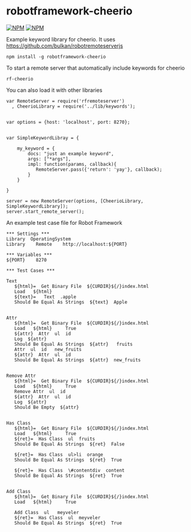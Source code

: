 robotframework-cheerio
======================

[![NPM](https://nodei.co/npm/robotframework-cheerio.png)](https://nodei.co/npm/robotframework-cheerio/) [![NPM](https://nodei.co/npm-dl/robotframework-cheerio.png?months=1)](https://nodei.co/npm/robotframework-cheerio/)

Example keyword library for cheerio.  It uses https://github.com/bulkan/robotremoteserverjs 

    npm install -g robotframework-cheerio


To start a remote server that automatically include keywords for cheerio

    rf-cheerio


You can also load it with other libraries


```
var RemoteServer = require('rfremoteserver')
  , CheerioLibrary = require('../lib/keywords');


var options = {host: 'localhost', port: 8270};


var SimpleKeywordLibray = {

    my_keyword = {
        docs: "just an example keyword",
        args: ["*args"],
        impl: function(params, callback){
           RemoteServer.pass({'return': 'yay'}, callback);
        }
    }

}

server = new RemoteServer(options, [CheerioLibrary, SimpleKeywordLibrary]);
server.start_remote_server();
```


An example test case file for Robot Framework


```
*** Settings ***
Library  OperatingSystem
Library    Remote    http://localhost:${PORT}

*** Variables ***
${PORT}    8270

*** Test Cases ***

Text
   ${html}=  Get Binary File  ${CURDIR}${/}index.html
   Load   ${html}
   ${text}=   Text  .apple
   Should Be Equal As Strings  ${text}  Apple


Attr
   ${html}=  Get Binary File  ${CURDIR}${/}index.html
   Load   ${html}     True
   ${attr}  Attr  ul  id
   Log  ${attr}
   Should Be Equal As Strings  ${attr}   fruits
   Attr  ul  id   new_fruits
   ${attr}  Attr  ul  id
   Should Be Equal As Strings  ${attr}  new_fruits


Remove Attr
   ${html}=  Get Binary File  ${CURDIR}${/}index.html
   Load   ${html}     True
   Remove Attr  ul  id
   ${attr}  Attr  ul  id
   Log  ${attr}
   Should Be Empty  ${attr}


Has Class
   ${html}=  Get Binary File  ${CURDIR}${/}index.html
   Load   ${html}     True
   ${ret}=  Has Class  ul  fruits
   Should Be Equal As Strings  ${ret}  False

   ${ret}=  Has Class  ul>li  orange
   Should Be Equal As Strings  ${ret}  True

   ${ret}=  Has Class  \#contentdiv  content
   Should Be Equal As Strings  ${ret}  True


Add Class
   ${html}=  Get Binary File  ${CURDIR}${/}index.html
   Load   ${html}     True

   Add Class  ul   meyveler
   ${ret}=  Has Class  ul  meyveler
   Should Be Equal As Strings  ${ret}  True
```

